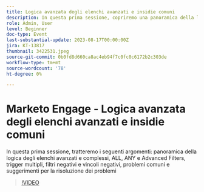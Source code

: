 ```yaml
---
title: Logica avanzata degli elenchi avanzati e insidie comuni
description: In questa prima sessione, copriremo una panoramica della logica degli elenchi avanzati e complessi, di ALL, ANY e Advanced Filters, di più trigger, filtri negativi e vincoli negativi, dei problemi comuni e dei suggerimenti per la risoluzione dei problemi
role: Admin, User
level: Beginner
doc-type: Event
last-substantial-update: 2023-08-17T00:00:00Z
jira: KT-13817
thumbnail: 3422531.jpeg
source-git-commit: 0b0fd8d660ca8ac4eb94f7c0fc0c6172b2c303de
workflow-type: tm+mt
source-wordcount: '78'
ht-degree: 0%

---
```



# Marketo Engage - Logica avanzata degli elenchi avanzati e insidie comuni

In questa prima sessione, tratteremo i seguenti argomenti: panoramica della logica degli elenchi avanzati e complessi, ALL, ANY e Advanced Filters, trigger multipli, filtri negativi e vincoli negativi, problemi comuni e suggerimenti per la risoluzione dei problemi

>[!VIDEO](https://video.tv.adobe.com/v/3422531/?learn=on)
